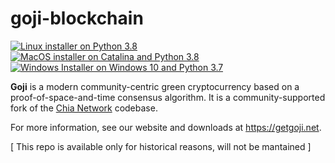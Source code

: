 # goji-blockchain

[![Linux installer on Python 3.8](https://github.com/GetGoji/goji-blockchain/actions/workflows/build-linux-installer.yml/badge.svg?branch=master)](https://github.com/GetGoji/goji-blockchain/actions/workflows/build-linux-installer.yml)
[![MacOS installer on Catalina and Python 3.8](https://github.com/GetGoji/goji-blockchain/actions/workflows/build-macos-installer.yml/badge.svg?branch=master)](https://github.com/GetGoji/goji-blockchain/actions/workflows/build-macos-installer.yml)
[![Windows Installer on Windows 10 and Python 3.7](https://github.com/GetGoji/goji-blockchain/actions/workflows/build-windows-installer.yml/badge.svg?branch=master)](https://github.com/GetGoji/goji-blockchain/actions/workflows/build-windows-installer.yml)

**Goji** is a modern community-centric green cryptocurrency based on a proof-of-space-and-time consensus algorithm. It is a community-supported fork of the [Chia Network](https://github.com/Chia-Network/chia-blockchain) codebase.

For more information, see our website and downloads at https://getgoji.net.

[ This repo is available only for historical reasons, will not be mantained ]
